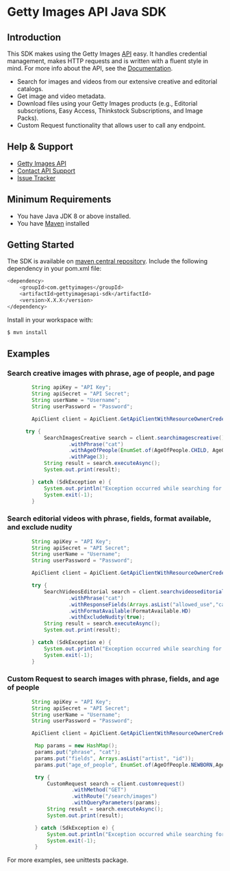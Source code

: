 # Getty Images API Java SDK

## Introduction
This SDK makes using the Getty Images [API](http://developers.gettyimages.com) easy. It handles credential management, makes HTTP requests and is written with a fluent style in mind. For more info about the API, see the [Documentation](https://developers.gettyimages.com/api/).

* Search for images and videos from our extensive creative and editorial catalogs.
* Get image and video metadata.
* Download files using your Getty Images products (e.g., Editorial subscriptions, Easy Access, Thinkstock Subscriptions, and Image Packs).
* Custom Request functionality that allows user to call any endpoint.

## Help & Support

* [Getty Images API](http://developers.gettyimages.com/)
* [Contact API Support](mailto:apisupport@gettyimages.com)
* [Issue Tracker](https://github.com/gettyimages/gettyimages-api_java/issues)

## Minimum Requirements

* You have Java JDK 8 or above installed.
* You have [Maven](https://maven.apache.org/) installed

## Getting Started
The SDK is available on [maven central repository](https://search.maven.org/). 
Include the following dependency in your pom.xml file:
```sh
<dependency>
    <groupId>com.gettyimages</groupId>
    <artifactId>gettyimagesapi-sdk</artifactId>
    <version>X.X.X</version>
</dependency>
```

Install in your workspace with:
```sh
$ mvn install
```

## Examples

### Search creative images with phrase, age of people, and page

```java
        String apiKey = "API Key";
        String apiSecret = "API Secret";
        String userName = "Username";
        String userPassword = "Password";

        ApiClient client = ApiClient.GetApiClientWithResourceOwnerCredentials(apiKey, apiSecret, userName, userPassword);

      try {
            SearchImagesCreative search = client.searchimagescreative()
                    .withPhrase("cat")
                    .withAgeOfPeople(EnumSet.of(AgeOfPeople.CHILD, AgeOfPeople.BABY,AgeOfPeople.ADULT))
                    .withPage(3);
            String result = search.executeAsync();
            System.out.print(result);

        } catch (SdkException e) {
            System.out.println("Exception occurred while searching for creative images: " + e.getLocalizedMessage());
            System.exit(-1);
        }
```

### Search editorial videos with phrase, fields, format available, and exclude nudity

```java
        String apiKey = "API Key";
        String apiSecret = "API Secret";
        String userName = "Username";
        String userPassword = "Password";

        ApiClient client = ApiClient.GetApiClientWithResourceOwnerCredentials(apiKey, apiSecret, userName, userPassword);

        try {
            SearchVideosEditorial search = client.searchvideoseditorial()
                    .withPhrase("cat")
                    .withResponseFields(Arrays.asList("allowed_use","caption"))
                    .withFormatAvailable(FormatAvailable.HD)
                    .withExcludeNudity(true);
            String result = search.executeAsync();
            System.out.print(result);

        } catch (SdkException e) {
            System.out.println("Exception occurred while searching for creative images: " + e.getLocalizedMessage());
            System.exit(-1);
        }
```

### Custom Request to search images with phrase, fields, and age of people

```java
        String apiKey = "API Key";
        String apiSecret = "API Secret";
        String userName = "Username";
        String userPassword = "Password";

        ApiClient client = ApiClient.GetApiClientWithResourceOwnerCredentials(apiKey, apiSecret, userName, userPassword);

         Map params = new HashMap();
         params.put("phrase", "cat");
         params.put("fields", Arrays.asList("artist", "id"));
         params.put("age_of_people", EnumSet.of(AgeOfPeople.NEWBORN,AgeOfPeople.BABY,AgeOfPeople.CHILD));

         try {
             CustomRequest search = client.customrequest()
                     .withMethod("GET")
                     .withRoute("/search/images")
                     .withQueryParameters(params);
             String result = search.executeAsync();
             System.out.print(result);

         } catch (SdkException e) {
             System.out.println("Exception occurred while searching for creative images: " + e.getLocalizedMessage());
             System.exit(-1);
         }
```

For more examples, see unittests package.
